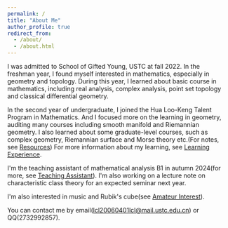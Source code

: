 ```yaml
---
permalink: /
title: "About Me"
author_profile: true
redirect_from: 
  - /about/
  - /about.html
---
```


I was admitted to School of Gifted Young, USTC at fall 2022. In the freshman year, I found myself interested in mathematics, especially in geometry and topology. During this year, I learned about basic course in mathematics, including real analysis, complex analysis, point set topology and classical differential geometry.   

In the second year of undergraduate, I joined the Hua Loo-Keng Talent Program in Mathematics. And I focused more on the learning in geometry, auditing many courses including smooth manifold and Riemannian geometry. I also learned about some graduate-level courses, such as complex geometry, Riemannian surface and Morse theory etc.(For notes, see [Resources](https://lyuchangle2006.github.io/Resources/)) For more information about my learning, see [Learning Experience](https://lyuchangle2006.github.io/Learning/).  

I'm the teaching assistant of mathematical analysis B1 in autumn 2024(for more, see [Teaching Assistant](https://lyuchangle2006.github.io/TeachingAssistant/)).  I'm also working on a lecture note on characteristic class theory for an expected seminar next year.

I'm also interested in music and Rubik's cube(see [Amateur Interest](https://lyuchangle2006.github.io/Interest/)).  

You can contact me by email(lcl20060401lcl@mail.ustc.edu.cn) or QQ(2732992857).


